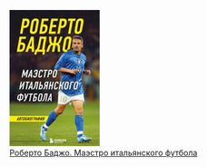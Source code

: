 ![](Роберто%20Баджо.%20Маэстро%20итальянского%20футбола.jpg)  
[Роберто Баджо. Маэстро итальянского футбола](Роберто%20Баджо.%20Маэстро%20итальянского%20футбола.md)

